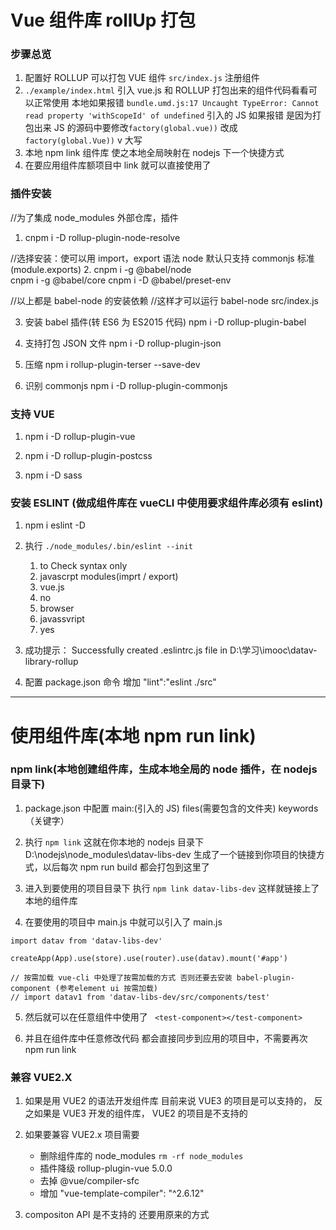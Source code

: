 # Vue 组件库 rollUp 打包

### 步骤总览

1. 配置好 ROLLUP 可以打包 VUE 组件 `src/index.js` 注册组件
2. `./example/index.html` 引入 vue.js 和 ROLLUP 打包出来的组件代码看看可以正常使用
   本地如果报错 `bundle.umd.js:17 Uncaught TypeError: Cannot read property 'withScopeId' of undefined`
   引入的 JS 如果报错 是因为打包出来 JS 的源码中要修改`factory(global.vue))` 改成 `factory(global.Vue))` v 大写
3. 本地 npm link 组件库 使之本地全局映射在 nodejs 下一个快捷方式
4. 在要应用组件库额项目中 link 就可以直接使用了

### 插件安装

//为了集成 node_modules 外部仓库，插件

1. cnpm i -D rollup-plugin-node-resolve

//选择安装：使可以用 import，export 语法 node 默认只支持 commonjs 标准(module.exports) 2. cnpm i -g @babel/node  
 cnpm i -g @babel/core
cnpm i -D @babel/preset-env

//以上都是 babel-node 的安装依赖
//这样才可以运行 babel-node src/index.js

3. 安装 babel 插件(转 ES6 为 ES2015 代码)
   npm i -D rollup-plugin-babel

4. 支持打包 JSON 文件
   npm i -D rollup-plugin-json

5. 压缩
   npm i rollup-plugin-terser --save-dev

6. 识别 commonjs
   npm i -D rollup-plugin-commonjs

### 支持 VUE

1. npm i -D rollup-plugin-vue

2. npm i -D rollup-plugin-postcss

3. npm i -D sass

### 安装 ESLINT (做成组件库在 vueCLI 中使用要求组件库必须有 eslint)

1. npm i eslint -D

2. 执行 `./node_modules/.bin/eslint --init`

   1. to Check syntax only
   2. javascrpt modules(imprt / export)
   3. vue.js
   4. no
   5. browser
   6. javassvript
   7. yes

3. 成功提示： Successfully created .eslintrc.js file in D:\学习\imooc\datav-library-rollup

4. 配置 package.json 命令 增加 "lint":"eslint ./src"

---

# 使用组件库(本地 npm run link)

### npm link(本地创建组件库，生成本地全局的 node 插件，在 nodejs 目录下)

1. package.json 中配置 main:(引入的 JS) files(需要包含的文件夹) keywords（关键字）

2. 执行 `npm link` 这就在你本地的 nodejs 目录下 D:\nodejs\node_modules\datav-libs-dev
   生成了一个链接到你项目的快捷方式，以后每次 npm run build 都会打包到这里了

3. 进入到要使用的项目目录下 执行 `npm link datav-libs-dev` 这样就链接上了本地的组件库

4. 在要使用的项目中 main.js 中就可以引入了
   main.js

```
import datav from 'datav-libs-dev'

createApp(App).use(store).use(router).use(datav).mount('#app')

// 按需加载 vue-cli 中处理了按需加载的方式 否则还要去安装 babel-plugin-component (参考element ui 按需加载)
// import datav1 from 'datav-libs-dev/src/components/test'

```

5. 然后就可以在任意组件中使用了 ` <test-component></test-component>`

6. 并且在组件库中任意修改代码 都会直接同步到应用的项目中，不需要再次 npm run link

### 兼容 VUE2.X

1. 如果是用 VUE2 的语法开发组件库 目前来说 VUE3 的项目是可以支持的， 反之如果是 VUE3 开发的组件库，
   VUE2 的项目是不支持的

2. 如果要兼容 VUE2.x 项目需要
   - 删除组件库的 node_modules `rm -rf node_modules`
   - 插件降级 rollup-plugin-vue 5.0.0
   - 去掉 @vue/compiler-sfc
   - 增加 "vue-template-compiler": "^2.6.12"
3. compositon API 是不支持的 还要用原来的方式

